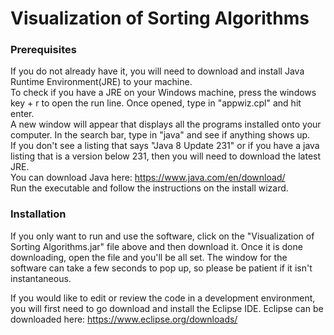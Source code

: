 # Visualization of Sorting Algorithms

### Prerequisites

If you do not already have it, you will need to download and install Java Runtime Environment(JRE) to your machine.  
To check if you have a JRE on your Windows machine, press the windows key + r to open the run line.  Once opened, type in "appwiz.cpl" and hit enter.  
A new window will appear that displays all the programs installed onto your computer. In the search bar, type in "java" and see if anything shows up.  
If you don't see a listing that says "Java 8 Update 231" or if you have a java listing that is a version below 231, then you will need to download the latest JRE.  
You can download Java here: https://www.java.com/en/download/  
Run the executable and follow the instructions on the install wizard.

### Installation

If you only want to run and use the software, click on the "Visualization of Sorting Algorithms.jar" file above and then download it. 
Once it is done downloading, open the file and you'll be all set. The window for the software can take a few seconds to pop up, so please be patient if it isn't instantaneous.
  
  
If you would like to edit or review the code in a development environment, you will first need to go download and install the Eclipse IDE.
Eclipse can be downloaded here: https://www.eclipse.org/downloads/  
